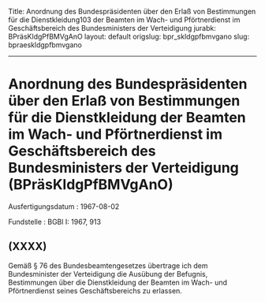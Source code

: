 Title: Anordnung des Bundespräsidenten über den Erlaß von Bestimmungen für die Dienstkleidung103
  der Beamten im Wach- und Pförtnerdienst im Geschäftsbereich des Bundesministers
  der Verteidigung
jurabk: BPräsKldgPfBMVgAnO
layout: default
origslug: bpr_skldgpfbmvgano
slug: bpraeskldgpfbmvgano

---

# Anordnung des Bundespräsidenten über den Erlaß von Bestimmungen für die Dienstkleidung der Beamten im Wach- und Pförtnerdienst im Geschäftsbereich des Bundesministers der Verteidigung (BPräsKldgPfBMVgAnO)

Ausfertigungsdatum
:   1967-08-02

Fundstelle
:   BGBl I: 1967, 913



## (XXXX)

Gemäß § 76 des Bundesbeamtengesetzes übertrage ich dem Bundesminister
der Verteidigung die Ausübung der Befugnis, Bestimmungen über die
Dienstkleidung der Beamten im Wach- und Pförtnerdienst seines
Geschäftsbereichs zu erlassen.

